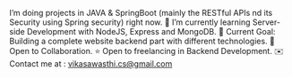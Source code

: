 I’m doing projects in JAVA & SpringBoot (mainly the RESTful APIs nd its Security using Spring security) right now. 
👾 I’m currently learning Server-side Development with NodeJS, Express and MongoDB.
🎯 Current Goal: Building a complete website backend part with different technologies.
🌻 Open to Collaboration.
⭐ Open to freelancing in Backend Development.
✉️ Contact me at : vikasawasthi.cs@gmail.com
<!---
vikkawasthii/vikkawasthii is a ✨ special ✨ repository because its `README.md` (this file) appears on your GitHub profile.
You can click the Preview link to take a look at your changes.
--->
